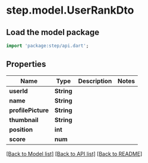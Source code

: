 # step.model.UserRankDto

## Load the model package
```dart
import 'package:step/api.dart';
```

## Properties
Name | Type | Description | Notes
------------ | ------------- | ------------- | -------------
**userId** | **String** |  | 
**name** | **String** |  | 
**profilePicture** | **String** |  | 
**thumbnail** | **String** |  | 
**position** | **int** |  | 
**score** | **num** |  | 

[[Back to Model list]](../README.md#documentation-for-models) [[Back to API list]](../README.md#documentation-for-api-endpoints) [[Back to README]](../README.md)


